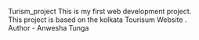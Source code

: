 Turism_project
This is my first web development project.
<br>
This project is  based on  the kolkata Tourisum Website .
<br>
Author - Anwesha Tunga
